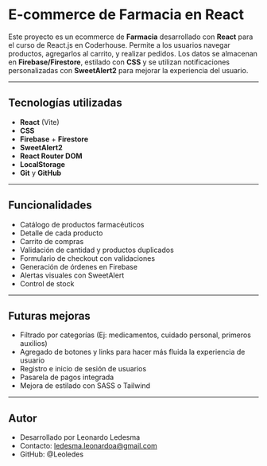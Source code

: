 # E-commerce de Farmacia en React

Este proyecto es un ecommerce de **Farmacia** desarrollado con **React** para el curso de React.js en Coderhouse. 
Permite a los usuarios navegar productos, agregarlos al carrito, y realizar pedidos. Los datos se almacenan en **Firebase/Firestore**, estilado con **CSS** y se utilizan notificaciones personalizadas con **SweetAlert2** para mejorar la experiencia del usuario.

---

## Tecnologías utilizadas

-  **React** (Vite)
-  **CSS**
-  **Firebase** + **Firestore**
-  **SweetAlert2**
-  **React Router DOM**
-  **LocalStorage**
-  **Git** y **GitHub**

---


##  Funcionalidades

-  Catálogo de productos farmacéuticos
-  Detalle de cada producto
-  Carrito de compras
-  Validación de cantidad y productos duplicados
-  Formulario de checkout con validaciones
-  Generación de órdenes en Firebase
-  Alertas visuales con SweetAlert
-  Control de stock

---

##  Futuras mejoras

-  Filtrado por categorías (Ej: medicamentos, cuidado personal, primeros auxilios)
-  Agregado de botones y links para hacer más fluida la experiencia de usuario
-  Registro e inicio de sesión de usuarios
-  Pasarela de pagos integrada
-  Mejora de estilado con SASS o Tailwind

---

##  Autor
- Desarrollado por Leonardo Ledesma
- Contacto: ledesma.leonardoa@gmail.com
- GitHub: @Leoledes